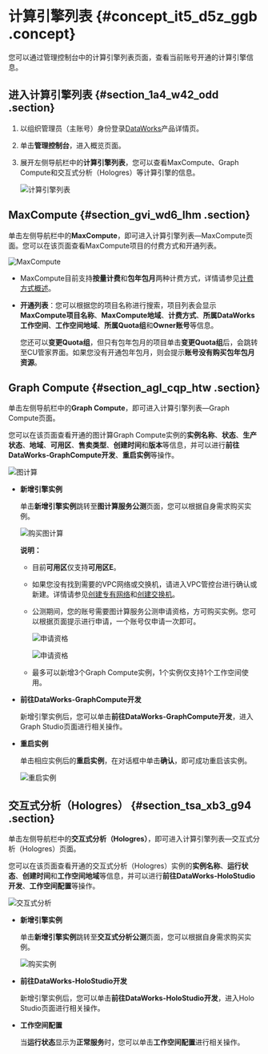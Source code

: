 # 计算引擎列表 {#concept_it5_d5z_ggb .concept}

您可以通过管理控制台中的计算引擎列表页面，查看当前账号开通的计算引擎信息。

## 进入计算引擎列表 {#section_1a4_w42_odd .section}

1.  以组织管理员（主账号）身份登录[DataWorks](https://www.alibabacloud.com/product/ide)产品详情页。
2.  单击**管理控制台**，进入概览页面。
3.  展开左侧导航栏中的**计算引擎列表**，您可以查看MaxCompute、Graph Compute和交互式分析（Hologres）等计算引擎的信息。

    ![计算引擎列表](http://static-aliyun-doc.oss-cn-hangzhou.aliyuncs.com/assets/img/84663/156878743360962_zh-CN.png)


## MaxCompute {#section_gvi_wd6_lhm .section}

单击左侧导航栏中的**MaxCompute**，即可进入计算引擎列表—MaxCompute页面。您可以在该页面查看MaxCompute项目的付费方式和开通列表。

![MaxCompute](http://static-aliyun-doc.oss-cn-hangzhou.aliyuncs.com/assets/img/84663/156878743360959_zh-CN.png)

-   MaxCompute目前支持**按量计费**和**包年包月**两种计费方式，详情请参见[计费方式概述](../../../../intl.zh-CN/产品定价/计费方式概述.md#)。
-   **开通列表**：您可以根据您的项目名称进行搜索，项目列表会显示**MaxCompute项目名称**、**MaxCompute地域**、**计费方式**、**所属DataWorks工作空间**、**工作空间地域**、**所属Quota组**和**Owner账号**等信息。

    您还可以**变更Quota组**，但只有包年包月的项目单击**变更Quota组**后，会跳转至CU管家界面。如果您没有开通包年包月，则会提示**账号没有购买包年包月资源**。


## Graph Compute {#section_agl_cqp_htw .section}

单击左侧导航栏中的**Graph Compute**，即可进入计算引擎列表—Graph Compute页面。

您可以在该页面查看开通的图计算Graph Compute实例的**实例名称**、**状态**、**生产状态**、**地域**、**可用区**、**售卖类型**、**创建时间**和**版本**等信息，并可以进行**前往DataWorks-GraphCompute开发**、**重启实例**等操作。

![图计算](http://static-aliyun-doc.oss-cn-hangzhou.aliyuncs.com/assets/img/84663/156878743360972_zh-CN.png)

-   **新增引擎实例** 

    单击**新增引擎实例**跳转至**图计算服务公测**页面，您可以根据自身需求购买实例。

    ![购买图计算](http://static-aliyun-doc.oss-cn-hangzhou.aliyuncs.com/assets/img/84663/156878743360981_zh-CN.png)

    **说明：** 

    -   目前**可用区**仅支持**可用区E**。
    -   如果您没有找到需要的VPC网络或交换机，请进入VPC管控台进行确认或新建。详情请参见[创建专有网络](../../../../intl.zh-CN/专有网络和交换机/管理专有网络/创建专有网络.md#)和[创建交换机](../../../../intl.zh-CN/专有网络和交换机/管理交换机/创建交换机.md#)。
    -   公测期间，您的账号需要图计算服务公测申请资格，方可购买实例。您可以根据页面提示进行申请，一个账号仅申请一次即可。

        ![申请资格](http://static-aliyun-doc.oss-cn-hangzhou.aliyuncs.com/assets/img/84663/156878743360983_zh-CN.png)

        ![申请资格](http://static-aliyun-doc.oss-cn-hangzhou.aliyuncs.com/assets/img/84663/156878743460984_zh-CN.png)

    -   最多可以新增3个Graph Compute实例，1个实例仅支持1个工作空间使用。
-   **前往DataWorks-GraphCompute开发** 

    新增引擎实例后，您可以单击**前往DataWorks-GraphCompute开发**，进入Graph Studio页面进行相关操作。

-   **重启实例** 

    单击相应实例后的**重启实例**，在对话框中单击**确认**，即可成功重启该实例。

    ![重启实例](http://static-aliyun-doc.oss-cn-hangzhou.aliyuncs.com/assets/img/84663/156878743460991_zh-CN.png)


## 交互式分析（Hologres） {#section_tsa_xb3_g94 .section}

单击左侧导航栏中的**交互式分析（Hologres）**，即可进入计算引擎列表—交互式分析（Hologres）页面。

您可以在该页面查看开通的交互式分析（Hologres）实例的**实例名称**、**运行状态**、**创建时间**和**工作空间地域**等信息，并可以进行**前往DataWorks-HoloStudio开发**、**工作空间配置**等操作。

![交互式分析](http://static-aliyun-doc.oss-cn-hangzhou.aliyuncs.com/assets/img/84663/156878743460992_zh-CN.png)

-   **新增引擎实例** 

    单击**新增引擎实例**跳转至**交互式分析公测**页面，您可以根据自身需求购买实例。

    ![购买实例](http://static-aliyun-doc.oss-cn-hangzhou.aliyuncs.com/assets/img/84663/156878743460993_zh-CN.png)

-   **前往DataWorks-HoloStudio开发** 

    新增引擎实例后，您可以单击**前往DataWorks-HoloStudio开发**，进入Holo Studio页面进行相关操作。

-   **工作空间配置** 

    当**运行状态**显示为**正常服务**时，您可以单击**工作空间配置**进行相关操作。


